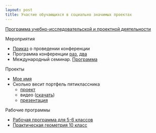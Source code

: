 ```yaml
---
layout: post
title: Участие обучающихся в социально значимых проектах
---
```


[Программа учебно-исследовательской и проектной деятельности](../content/form8/Программа-учебно-исследовательской-и-проектной-деятельности.pdf)

Мероприятия

- [Приказ](../content/form8/Приказ.jpg) о проведении конференции
- Программа конференции [раз](../content/form8/Программа-конференции.jpg),
[два](../content/form8/Программа-конференции-2.jpg)
- Международный семинар. [Программа](../content/form8/программа-семинара-6.10.2014.pdf)

Проекты

- [Мое имя](../content/form8/Проект-Мое-имя.pdf)
- Сколько весит портфель пятиклассника
   - [проект](../content/form8/Проект.Сколько-весит-портфель-пятиклассника.pdf)
   - видео ([скачать](../content/form8/Проект-Портфель-пятиклассника.avi))   
   - [презентация](../content/form8/Проект-Портфель-пятиклассника.pdf)

Рабочие программы

- [Рабочая программа для 5-6 классов](../content/form8/5-6-Рабочая-программа.pdf)
- [Практическая геометрия 10 класс](../content/form8/РП-по-эл-уч-предмету-10-Практическая-геометрия.pdf)
